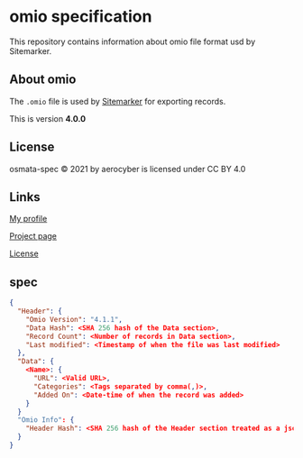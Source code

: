 # omio specification

This repository contains information about omio file format usd by Sitemarker.

## About omio

The `.omio` file is used by [Sitemarker](https://aerocyber.github.io/sitemarker) for exporting records.

This is version **4.0.0**

## License

osmata-spec
© 2021 by aerocyber is licensed under CC BY 4.0

## Links

[My profile](https://github.com/aerocyber)

[Project page](https://aerocyber.github.io/osmata-spec)

[License](http://creativecommons.org/licenses/by/4.0/)

## spec

```json
{
  "Header": {
    "Omio Version": "4.1.1",
    "Data Hash": <SHA 256 hash of the Data section>,
    "Record Count": <Number of records in Data section>,
    "Last modified": <Timestamp of when the file was last modified>
  },
  "Data": {
    <Name>: {
      "URL": <Valid URL>,
      "Categories": <Tags separated by comma(,)>,
      "Added On": <Date-time of when the record was added>
    }
  }
  "Omio Info": {
    "Header Hash": <SHA 256 hash of the Header section treated as a json>
  }
}
```
